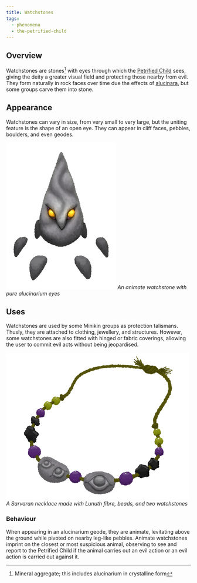 ```yaml
---
title: Watchstones
tags:
  - phenomena
  - the-petrified-child
---
```

## Overview
Watchstones are stones[^1] with eyes through which the [Petrified Child](deities/the-petrified-child.md) sees, giving the deity a greater visual field and protecting those nearby from evil. They form naturally in rock faces over time due the effects of [alucinara](cosmology/alucinara.md), but some groups carve them into stone.
## Appearance
Watchstones can vary in size, from very small to very large, but the uniting feature is the shape of an open eye. They can appear in cliff faces, pebbles, boulders, and even geodes.

![](images/animate-watchstone.png)
*An animate watchstone with pure alucinarium eyes*
## Uses
Watchstones are used by some Minikin groups as protection talismans. Thusly, they are attached to clothing, jewellery, and structures. However, some watchstones are also fitted with hinged or fabric coverings, allowing the user to commit evil acts without being jeopardised.

![](images/sarvaran-watchstone-necklace.png)
*A Sarvaran necklace made with Lunuth fibre, beads, and two watchstones*
### Behaviour
When appearing in an alucinarium geode, they are animate, levitating above the ground while pivoted on nearby leg-like pebbles. Animate watchstones imprint on the closest or most suspicious animal, observing to see and report to the Petrified Child if the animal carries out an evil action or an evil action is carried out against it.

[^1]: Mineral aggregate; this includes alucinarium in crystalline form